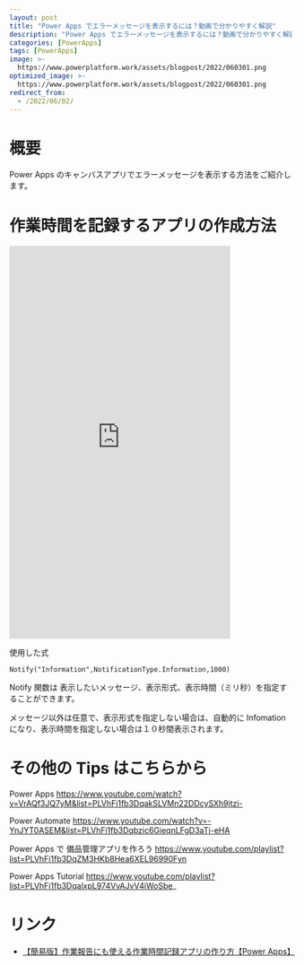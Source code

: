 ```yaml
---
layout: post
title: "Power Apps でエラーメッセージを表示するには？動画で分かりやすく解説"
description: "Power Apps でエラーメッセージを表示するには？動画で分かりやすく解説"
categories: [PowerApps]
tags: [PowerApps]
image: >-
  https://www.powerplatform.work/assets/blogpost/2022/060301.png
optimized_image: >-
  https://www.powerplatform.work/assets/blogpost/2022/060301.png
redirect_from:
  - /2022/06/02/
---
```



#  概要

Power Apps のキャンバスアプリでエラーメッセージを表示する方法をご紹介します。


# 作業時間を記録するアプリの作成方法

<iframe width="394" height="701" src="https://www.youtube.com/embed/fOwlXCmnIws" title="YouTube video player" frameborder="0" allow="accelerometer; autoplay; clipboard-write; encrypted-media; gyroscope; picture-in-picture" allowfullscreen></iframe>


使用した式

```
Notify("Information",NotificationType.Information,1000)
```

Notify 関数は 表示したいメッセージ、表示形式、表示時間（ミリ秒）を指定することができます。

メッセージ以外は任意で、表示形式を指定しない場合は、自動的に Infomation になり、表示時間を指定しない場合は１０秒間表示されます。



# その他の Tips はこちらから

Power Apps
https://www.youtube.com/watch?v=VrAQf3JQ7yM&list=PLVhFi1fb3DqakSLVMn22DDcySXh9jtzi- 

Power Automate
https://www.youtube.com/watch?v=-YnJYT0ASEM&list=PLVhFi1fb3Dqbzic6GieqnLFgD3aTj-eHA

Power Apps で 備品管理アプリを作ろう
https://www.youtube.com/playlist?list=PLVhFi1fb3DqZM3HKb8Hea6XEL96990Fyn

Power Apps Tutorial
https://www.youtube.com/playlist?list=PLVhFi1fb3DqalxpL974VvAJvV4iWoSbe_

# リンク


- [【簡易版】作業報告にも使える作業時間記録アプリの作り方【Power Apps】](https://www.youtube.com/watch?v=Urcx_jQ4i50)
